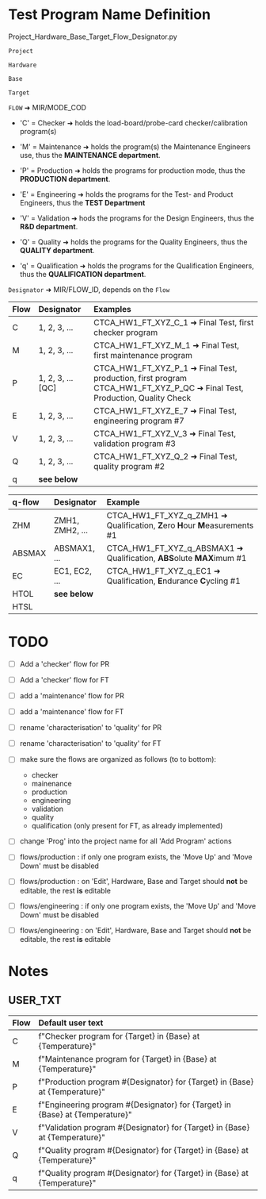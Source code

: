 # Test Program Name Definition

Project_Hardware_Base_Target_Flow_Designator.py

`Project`

`Hardware`

`Base`

`Target`

`FLOW` ➜ MIR/MODE_COD
  - 'C' = Checker ➜ holds the load-board/probe-card checker/calibration program(s)
    
  - 'M' = Maintenance ➜ holds the program(s) the Maintenance Engineers use, thus the **MAINTENANCE department**.

  - 'P' = Production ➜ holds the programs for production mode, thus the **PRODUCTION department**.
    
  - 'E' = Engineering ➜ holds the programs for the Test- and Product Engineers, thus the **TEST Department**
  
  - 'V' = Validation ➜ hods the programs for the Design Engineers, thus the **R&D department**.
  
  - 'Q' = Quality ➜ holds the programs for the Quality Engineers, thus the **QUALITY department**.
  
  - 'q' = Qualification ➜ holds the programs for the Qualification Engineers, thus the **QUALIFICATION department**.
  
`Designator` ➜ MIR/FLOW_ID, depends on the `Flow`

  | Flow | Designator       | Examples  |
  |:-----|:-----------------|:------------|
  | C    | 1, 2, 3, ...     | CTCA_HW1_FT_XYZ_C_1 ➜ Final Test, first checker program |
  | M    | 1, 2, 3, ...     | CTCA_HW1_FT_XYZ_M_1 ➜ Final Test, first maintenance program |
  | P    | 1, 2, 3, ... [QC]| CTCA_HW1_FT_XYZ_P_1 ➜ Final Test, production, first program<br> CTCA_HW1_FT_XYZ_P_QC ➜ Final Test, Production, Quality Check |
  | E    | 1, 2, 3, ...     | CTCA_HW1_FT_XYZ_E_7 ➜ Final Test, engineering program #7 |
  | V    | 1, 2, 3, ...     | CTCA_HW1_FT_XYZ_V_3 ➜ Final Test, validation program #3 |
  | Q    | 1, 2, 3, ...     | CTCA_HW1_FT_XYZ_Q_2 ➜ Final Test, quality program #2 |
  | q    | **see below**    |                                                        |

| q-flow | Designator | Example |
|:-------|:-----------|:--------|
| ZHM    | ZMH1, ZMH2, ... | CTCA_HW1_FT_XYZ_q_ZMH1 ➜ Qualification, **Z**ero **H**our **M**easurements #1 |
| ABSMAX | ABSMAX1, ... | CTCA_HW1_FT_XYZ_q_ABSMAX1 ➜ Qualification, **ABS**olute **MAX**imum #1 |
| EC     | EC1, EC2, ... | CTCA_HW1_FT_XYZ_q_EC1 ➜ Qualification, **E**ndurance **C**ycling #1 |
| HTOL   | **see below** | |
| HTSL   | 



# TODO
  - [ ] Add a 'checker' flow for PR
  - [ ] Add a 'checker' flow for FT
  - [ ] add a 'maintenance' flow for PR
  - [ ] add a 'maintenance' flow for FT
  - [ ] rename 'characterisation' to 'quality' for PR
  - [ ] rename 'characterisation' to 'quality' for FT
  - [ ] make sure the flows are organized as follows (to to bottom):
    - checker
    - mainenance
    - production
    - engineering
    - validation
    - quality
    - qualification (only present for FT, as already implemented)
  - [ ] change 'Prog' into the project name for all 'Add Program' actions
  - [ ] flows/production : if only one program exists, the 'Move Up' and 'Move Down' must be disabled
  - [ ] flows/production : on 'Edit', Hardware, Base and Target should **not** be editable, the rest **is** editable
  - [ ] flows/engineering : if only one program exists, the 'Move Up' and 'Move Down' must be disabled
  - [ ] flows/engineering : on 'Edit', Hardware, Base and Target should **not** be editable, the rest **is** editable


# Notes

## USER_TXT

  | Flow | Default user text |
  |:-----|:------------------|
  | C    | f"Checker program for {Target} in {Base} at {Temperature}" |
  | M    | f"Maintenance program for {Target} in {Base} at {Temperature}" |
  | P    | f"Production program #{Designator} for {Target} in {Base} at {Temperature}" |
  | E    | f"Engineering program #{Designator} for {Target} in {Base} at {Temperature}" |
  | V    | f"Validation program #{Designator} for {Target} in {Base} at {Temperature}" |
  | Q    | f"Quality program #{Designator} for {Target} in {Base} at {Temperature}" |
  | q    | f"Quality program #{Designator} for {Target} in {Base} at {Temperature}" |
  
